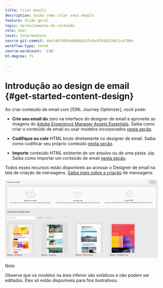 ```yaml
---
title: Criar emails
description: Saiba como criar seus emails
feature: Visão geral
topic: Gerenciamento de conteúdo
role: User
level: Intermediate
source-git-commit: 4be1d6f4034a0bb0a24fe5e4f634253dc1ca798e
workflow-type: tm+mt
source-wordcount: '138'
ht-degree: 7%

---
```


# Introdução ao design de email {#get-started-content-design}

Ao criar conteúdo de email com [!DNL Journey Optimizer], você pode:

* **Crie seu email do** zero na interface do designer de email e aproveite as imagens do  [Adobe Experience Manager Assets Essentials](assets-essentials.md). Saiba como criar o conteúdo de email ou usar modelos incorporados [nesta seção](create-email-content.md).

* **Codifique ou cole** HTML bruto diretamente no designer de email. Saiba como codificar seu próprio conteúdo [nesta seção](existing-content.md#import-raw-html-code).

* **Importe** conteúdo HTML existente de um arquivo ou de uma pasta .zip. Saiba como importar um conteúdo de email [nesta seção](existing-content.md#import-html-content-from-file).

Todos esses recursos estão disponíveis ao acessar o Designer de email na tela de criação de mensagens. [Saiba mais sobre a criação](create-message.md) de mensagens.

![](assets/content-editors.png)

>[!NOTE]
>
>Observe que os modelos na área inferior são estáticos e não podem ser editados. Eles só estão disponíveis para fins ilustrativos.
